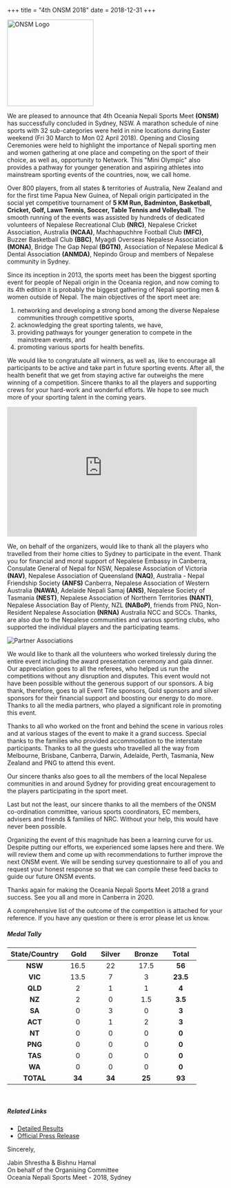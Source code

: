 +++
title = "4th ONSM 2018"
date = 2018-12-31
+++

<div class="row">
<div class="col-md-12">

<img class="img-thumbnail float-left mr-3" src="../../img/onsm-logo-bg-red.jpg" width=200 alt="ONSM Logo">

We are pleased to announce that 4th Oceania Nepali Sports Meet <b>(ONSM)</b> has successfully concluded in Sydney, NSW. A marathon schedule of nine sports with 32 sub-categories were held in nine locations during Easter weekend (Fri 30 March to Mon 02 April 2018). Opening and Closing Ceremonies were held to highlight the importance of Nepali sporting men and women gathering at one place and competing on the sport of their choice, as well as, opportunity to Network. This "Mini Olympic" also provides a pathway for younger generation and aspiring athletes  into mainstream sporting events of the countries, now, we call home.

Over 800 players, from all states & territories of Australia, New Zealand and for the first time Papua New Guinea, of Nepali origin participated in the social yet competitive tournament of <b>5 KM Run, Badminton, Basketball, Cricket, Golf, Lawn Tennis, Soccer, Table Tennis and Volleyball</b>. The smooth running of the events was assisted by hundreds of dedicated volunteers of Nepalese Recreational Club <b>(NRC)</b>, Nepalese Cricket Association, Australia <b>(NCAA)</b>, Machhapuchhre Football Club <b>(MFC)</b>, Buzzer Basketball Club <b>(BBC)</b>, Myagdi Overseas Nepalese Association <b>(MONA)</b>, Bridge The Gap Nepal <b>(BGTN)</b>, Association of Nepalese Medical & Dental Association <b>(ANMDA)</b>, Nepindo Group and members of Nepalese community in Sydney.

Since its inception in 2013, the sports meet has been the biggest sporting event for people of Nepali origin in the Oceania region, and now coming to its 4th edition it is probably the biggest gathering of Nepali sporting men & women outside of Nepal. The main objectives of the sport meet are:

</div>
<div class="col-md-7">

1. networking and developing a strong bond among the diverse Nepalese communities through competitive sports,<br>
2. acknowledging the great sporting talents, we have,<br>
3. providing pathways for younger generation to compete in the mainstream events, and<br>
4. promoting various sports for health benefits.

We would like to congratulate all winners, as well as, like to encourage all participants to be active and take part in future sporting events. After all, the health benefit that we get from staying active far outweighs the mere winning of a competition. Sincere thanks to all the players and supporting crews for your hard-work and wonderful efforts. We hope to see much more of your sporting talent in the coming years.

</div>
<div class="col-md-5">
    <iframe
        src="https://www.facebook.com/plugins/video.php?href=https%3A%2F%2Fwww.facebook.com%2Flink2bhattarai%2Fvideos%2F186821241838084%2F&show_text=0"
        width="440" height="300" style="border:none;overflow:hidden" scrolling="no" frameborder="0"
        allowfullscreen="true" allow="autoplay; clipboard-write; encrypted-media; picture-in-picture; web-share"
        allowFullScreen="true">
    </iframe>    
</div>
<div class="col-md-12">

We, on behalf of the organizers, would like to thank all the players who travelled from their home cities to Sydney to participate in the event. Thank you for financial and moral support of Nepalese Embassy in Canberra, Consulate General of Nepal for NSW, Nepalese Association of Victoria <b>(NAV)</b>, Nepalese Association of Queensland <b>(NAQ)</b>, Australia - Nepal Friendship Society <b>(ANFS)</b> Canberra, Nepalese Association of Western Australia <b>(NAWA)</b>, Adelaide Nepali Samaj <b>(ANS)</b>, Nepalese Society of Tasmania <b>(NEST)</b>, Nepalese Association of Northern Territories <b>(NANT)</b>, Nepalese Association Bay of Plenty, NZL <b>(NABoP)</b>, friends from PNG, Non-Resident Nepalese Association <b>(NRNA)</b> Australia NCC and SCCs.  Thanks, are also due to the Nepalese communities and various sporting clubs, who supported the individual players and the participating teams.

<img class="img-thumbnail mb-3" src="../../img/associations.jpg" alt="Partner Associations">

We would like to thank all the volunteers who worked tirelessly during the entire event including the award presentation ceremony and gala dinner. Our appreciation goes to all the referees, who helped us run the competitions without any disruption and disputes.  This event would not have been possible without the generous support of our sponsors. A big thank, therefore, goes to all Event Title sponsors, Gold sponsors and silver sponsors for their financial support and boosting our energy to do more. Thanks to all the media partners, who played a significant role in promoting this event.

Thanks to all who worked on the front and behind the scene in various roles and at various stages of the event to make it a grand success. Special thanks to the families who provided accommodation to the interstate participants. Thanks to all the guests who travelled all the way from Melbourne, Brisbane, Canberra, Darwin, Adelaide, Perth, Tasmania, New Zealand and PNG to attend this event.

Our sincere thanks also goes to all the members of the local Nepalese communities in and around Sydney for providing great encouragement to the players participating in the sport meet.

</div>
<div class="col-md-6">

Last but not the least, our sincere thanks to all the members of the ONSM co-ordination committee, various sports coordinators, EC members, advisers and friends & families of NRC. Without your help, this would have never been possible.

Organizing the event of this magnitude has been a learning curve for us. Despite putting our efforts, we experienced some lapses here and there. We will review them and come up with recommendations to further improve the next ONSM event. We will be sending survey questionnaire to all of you and request your honest response so that we can compile these feed backs to guide our future ONSM events.

Thanks again for making the Oceania Nepali Sports Meet 2018 a grand success. See you all and more in Canberra in 2020.

A comprehensive list of the outcome of the competition is attached for your reference. If you have any question or there is error please let us know.

</div>
<div class="col-md-6 pl-5">

##### **Medal Tally**

| State/Country | &nbsp;&nbsp; Gold &nbsp; | &nbsp; Silver &nbsp; | &nbsp; Bronze &nbsp; | &nbsp; Total &nbsp; |
| :-----------: | :----------------------: | :------------------: | :------------------: | :-----------------: |
|    **NSW**    |           16.5           |          22          |         17.5         |       **56**        |
|    **VIC**    |           13.5           |          7           |          3           |      **23.5**       |
|    **QLD**    |            2             |          1           |          1           |        **4**        |
|    **NZ**     |            2             |          0           |         1.5          |       **3.5**       |
|    **SA**     |            0             |          3           |          0           |        **3**        |
|    **ACT**    |            0             |          1           |          2           |        **3**        |
|    **NT**     |            0             |          0           |          0           |        **0**        |
|    **PNG**    |            0             |          0           |          0           |        **0**        |
|    **TAS**    |            0             |          0           |          0           |        **0**        |
|    **WA**     |            0             |          0           |          0           |        **0**        |
|   **TOTAL**   |          **34**          |        **34**        |        **25**        |       **93**        |

<br>

##### **Related Links**
- <a href=".././.././doc/4th-ONSM-2018-Results.pdf" target="_blank">Detailed Results</a>
- <a href=".././.././doc/4th-ONSM-2018-Results.pdf" target="_blank">Official Press Release</a>

</div>
<div class="col-md-12">

Sincerely,

Jabin Shrestha & Bishnu Hamal<br>
On behalf of the Organising Committee<br>
Oceania Nepali Sports Meet - 2018, Sydney

</div>